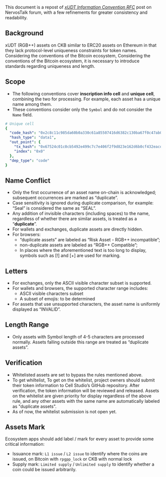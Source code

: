 This document is a repost of  [_xUDT Information Convention RFC_](https://talk.nervos.org/t/xudt-information-convention-rfc/8030)  post on NervosTalk forum, 
with a few refinements for greater consistency and readability.

## Background

xUDT (RGB++) assets on CKB similar to ERC20 assets on Ethereum in that they lack protocol-level uniqueness constraints for token names. 
Considering the conventions of the Bitcoin ecosystem, Considering the conventions of the Bitcoin ecosystem, it is necessary to introduce 
standards regarding uniqueness and length.


## Scope
- The following conventions cover **inscription info cell** and **unique cell**, combining the two for processing.
  For example, each asset has a unique name among them.
- These conventions consider only the `Symbol` and do not consider the `Name` field.

```yaml
# Unique cell
{
  "code_hash": "0x2c8c11c985da60b0a330c61a85507416d6382c130ba67f0c47ab071e00aec628",
  "hash_type": "data1",
  "out_point": {
    "tx_hash": "0x67524c01c0cb5492e499c7c7e406f2f9d823e162d6b0cf432eacde0c9808c2ad",
    "index": "0x0"
  },
  "dep_type": "code"
}
```

## Name Conflict
- Only the first occurrence of an asset name on-chain is acknowledged; subsequent occurrences are marked as “duplicate”.
- Case sensitivity is ignored during duplicate comparison, for example: “Seal” is considered the same as “SEAL”.
- Any addition of invisible characters (including spaces) to the name, regardless of whether there are similar assets,
  is treated as a “**duplicate**”.
- For wallets and exchanges, duplicate assets are directly hidden.
- For browsers:
  - “duplicate assets” are labeled as “Risk Asset - RGB++ incompatible”;
  - non-duplicate assets are labeled as “RGB++ Compatible”;
  - In places where the aforementioned text is too long to display, symbols such as [!] and [+] are used for marking.


## Letters
- For exchanges, only the ASCII visible character subset is supported.
- For wallets and browsers, the supported character range includes:
  - ASCII visible characters subset
  - A subset of emojis: to be determined
- For assets that use unsupported characters, the asset name is uniformly displayed as “INVALID”.

## Length Range
- Only assets with Symbol length of 4-5 characters are processed normally.
Assets falling outside this range are treated as “duplicate assets”.

## Verification
- Whitelisted assets are set to bypass the rules mentioned above.
- To get whiltelist, To get on the whitelist, project owners should submit their token information to Cell Studio’s GitHub repository.
  After verification, the token information will be reviewed and released. Assets on the whitelist are given priority for display
  regardless of the above rule, and any other assets with the same name are automatically labeled as "duplicate assets".
- As of now, the whitelist submission is not open yet. 


## Assets Mark
Ecosystem apps should add label / mark for every asset to provide some critical information:
- Issuance mark: `L1 issue` / `L2 issue` to identify where the coins are issued, on Bitcoin with `rpgpp_lock` or CKB with normal lock
- Supply mark: `Limited supply` / `Unlimited supply` to identify whether a coin could be issued arbitrarily.
